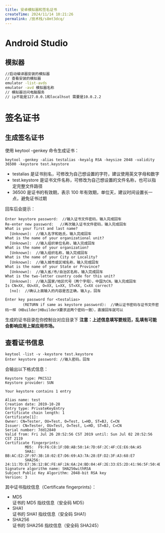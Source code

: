 ```yaml
---
title: 安卓模拟器和签名证书
createTime: 2024/11/14 10:21:26
permalink: /技术栈/s8mt3dcq/
---
```

# Android Studio

## 模拟器

```bat
//启动编译器安装的模拟器
// 查看安装的模拟器
emulator -list-avds
emulator -avd 模拟器名称
// 模拟器访问电脑服务
// ip不能是127.0.0.1和localhsot 需要是10.0.2.2
```

# 签名证书

## 生成签名证书

使用 keytool -genkey 命令生成证书：

```
keytool -genkey -alias testalias -keyalg RSA -keysize 2048 -validity 36500 -keystore test.keystore
```

- testalias 是证书别名，可修改为自己想设置的字符，建议使用英文字母和数字
- test.keystore 是证书文件名称，可修改为自己想设置的文件名称，也可以指定完整文件路径
- 36500 是证书的有效期，表示 100 年有效期，单位天，建议时间设置长一点，避免证书过期

回车后会提示：

```
Enter keystore password:  //输入证书文件密码，输入完成回车
Re-enter new password:   //再次输入证书文件密码，输入完成回车
What is your first and last name?
  [Unknown]:  //输入名字和姓氏，输入完成回车
What is the name of your organizational unit?
  [Unknown]:  //输入组织单位名称，输入完成回车
What is the name of your organization?
  [Unknown]:  //输入组织名称，输入完成回车
What is the name of your City or Locality?
  [Unknown]:  //输入城市或区域名称，输入完成回车
What is the name of your State or Province?
  [Unknown]:  //输入省/市/自治区名称，输入完成回车
What is the two-letter country code for this unit?
  [Unknown]:  //输入国家/地区代号（两个字母），中国为CN，输入完成回车
Is CN=XX, OU=XX, O=XX, L=XX, ST=XX, C=XX correct?
  [no]:  //确认上面输入的内容是否正确，输入y，回车

Enter key password for <testalias>
        (RETURN if same as keystore password):  //确认证书密码与证书文件密码一样（HBuilder|HBuilderX要求这两个密码一致），直接回车就可以
```

生成的证书目录在你控制台对应目录下
**注意：上述信息填写要规范，乱填有可能会影响应用上架应用市场。**

## 查看证书信息

```
keytool -list -v -keystore test.keystore
Enter keystore password: //输入密码，回车
```

会输出以下格式信息：

```
Keystore type: PKCS12
Keystore provider: SUN

Your keystore contains 1 entry

Alias name: test
Creation date: 2019-10-28
Entry type: PrivateKeyEntry
Certificate chain length: 1
Certificate[1]:
Owner: CN=Tester, OU=Test, O=Test, L=HD, ST=BJ, C=CN
Issuer: CN=Tester, OU=Test, O=Test, L=HD, ST=BJ, C=CN
Serial number: 7dd12840
Valid from: Fri Jul 26 20:52:56 CST 2019 until: Sun Jul 02 20:52:56 CST 2119
Certificate fingerprints:
         MD5:  F9:F6:C8:1F:DB:AB:50:14:7D:6F:2C:4F:CE:E6:0A:A5
         SHA1: BB:AC:E2:2F:97:3B:18:02:E7:D6:69:A3:7A:28:EF:D2:3F:A3:68:E7
         SHA256: 24:11:7D:E7:36:12:BC:FE:AF:2A:6A:24:BD:04:4F:2E:33:E5:2D:41:96:5F:50:4D:74:17:7F:4F:E2:55:EB:26
Signature algorithm name: SHA256withRSA
Subject Public Key Algorithm: 2048-bit RSA key
Version: 3
```

其中证书指纹信息（Certificate fingerprints）：

- MD5  
  证书的 MD5 指纹信息（安全码 MD5）
- SHA1  
  证书的 SHA1 指纹信息（安全码 SHA1）
- SHA256  
  证书的 SHA256 指纹信息（安全码 SHA245）
